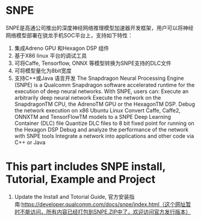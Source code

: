 # SNPE
SNPE是高通公司推出的深度神经网络推理模型加速器开发框架，用户可以将神经网络模型部署在骁龙手机SOC平台上，支持如下特性：
1. 集成Adreno GPU 和Hexagon DSP 组件
2. 基于X86 linux 平台的调试工具
3. 可将Caffe, Tensorflow, ONNX 等模型转换为SNPE支持的DLC文件
4. 可将模型量化为8bit宽度
5. 支持C++或Java 语言开发
The Snapdragon Neural Processing Engine (SNPE) is a Qualcomm Snapdragon software accelerated runtime for the execution of deep neural networks. With SNPE, users can: 
Execute an arbitrarily deep neural network Execute the network on the SnapdragonTM CPU, 
  the AdrenoTM GPU or the HexagonTM DSP.
  Debug the network execution on x86 Ubuntu Linux 
  Convert Caffe, Caffe2, ONNXTM and TensorFlowTM models to a SNPE Deep Learning Container (DLC) file 
  Quantize DLC files to 8 bit fixed point for running on the Hexagon DSP 
  Debug and analyze the performance of the network with SNPE tools 
  Integrate a network into applications and other code via C++ or Java
 
# This part includes SNPE install, Tutorial, Example and Project
  1. Update the Install and Totorial Guide, 官方安装指南:https://developer.qualcomm.com/docs/snpe/index.html（这个网址暂时不能访问，所有内容已经打包到SNPE.ZIP中了，欢迎访问官方发行版本）

